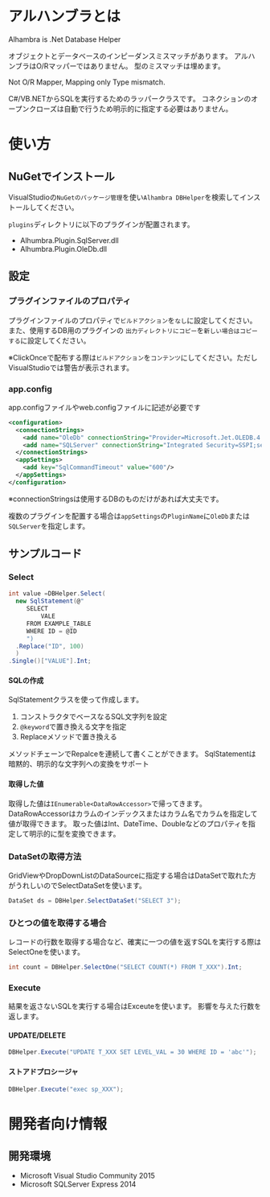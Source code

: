 # アルハンブラとは #
Alhambra is .Net Database Helper

オブジェクトとデータベースのインピーダンスミスマッチがあります。
アルハンブラはO/Rマッパーではありません。
型のミスマッチは埋めます。

Not O/R Mapper, Mapping only Type mismatch.

C#/VB.NETからSQLを実行するためのラッパークラスです。
コネクションのオープンクローズは自動で行うため明示的に指定する必要はありません。

# 使い方 #

## NuGetでインストール

VisualStudioの`NuGetのパッケージ管理`を使い`Alhambra DBHelper`を検索してインストールしてください。

`plugins`ディレクトリに以下のプラグインが配置されます。

- Alhumbra.Plugin.SqlServer.dll
- Alhumbra.Plugin.OleDb.dll

## 設定 ##

### プラグインファイルのプロパティ

プラグインファイルのプロパティで`ビルドアクション`を`なし`に設定してください。
また、使用するDB用のプラグインの	`出力ディレクトリにコピー`を`新しい場合はコピーする`に設定してください。

※ClickOnceで配布する際は`ビルドアクション`を`コンテンツ`にしてください。ただしVisualStudioでは警告が表示されます。

### app.config

app.configファイルやweb.configファイルに記述が必要です

```xml
<configuration>
  <connectionStrings>
    <add name="OleDb" connectionString="Provider=Microsoft.Jet.OLEDB.4.0; Data Source=mydb.mdb;" />
    <add name="SQLServer" connectionString="Integrated Security=SSPI;server=localhost\sqlexpress;"/>
  </connectionStrings>  
  <appSettings>
    <add key="SqlCommandTimeout" value="600"/>
  </appSettings>
</configuration>
```

※connectionStringsは使用するDBのものだけがあれば大丈夫です。

複数のプラグインを配置する場合は`appSettings`の`PluginName`に`OleDb`または`SQLServer`を指定します。


## サンプルコード ##


### Select

```csharp
int value =DBHelper.Select(
  new SqlStatement(@"
     SELECT
         VALE
     FROM EXAMPLE_TABLE
     WHERE ID = @ID
     ")
  .Replace("ID", 100)
  )
.Single()["VALUE"].Int;
```

#### SQLの作成
SqlStatementクラスを使って作成します。

1. コンストラクタでベースなるSQL文字列を設定
1. `@keyword`で置き換える文字を指定
1. Replaceメソッドで置き換える

メソッドチェーンでRepalceを連続して書くことができます。
SqlStatementは暗黙的、明示的な文字列への変換をサポート

#### 取得した値
取得した値は`IEnumerable<DataRowAccessor>`で帰ってきます。
DataRowAccessorはカラムのインデックスまたはカラム名でカラムを指定して値が取得できます。
取った値はInt、DateTime、Doubleなどのプロパティを指定して明示的に型を変換できます。


### DataSetの取得方法 ###

GridViewやDropDownListのDataSourceに指定する場合はDataSetで取れた方がうれしいのでSelectDataSetを使います。

```csharp
DataSet ds = DBHelper.SelectDataSet("SELECT 3");
```

### ひとつの値を取得する場合 ###

レコードの行数を取得する場合など、確実に一つの値を返すSQLを実行する際はSelectOneを使います。

```csharp
int count = DBHelper.SelectOne("SELECT COUNT(*) FROM T_XXX").Int;
```

### Execute
結果を返さないSQLを実行する場合はExceuteを使います。
影響を与えた行数を返します。

#### UPDATE/DELETE

```csharp
DBHelper.Execute("UPDATE T_XXX SET LEVEL_VAL = 30 WHERE ID = 'abc'");
```

#### ストアドプロシージャ

```csharp
DBHelper.Execute("exec sp_XXX");
```

# 開発者向け情報

## 開発環境

- Microsoft Visual Studio Community 2015
- Microsoft SQLServer Express 2014
